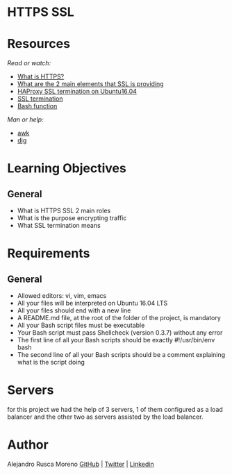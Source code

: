 # HTTPS SSL

# Resources
_Read or watch:_

* [What is HTTPS?](https://intranet.hbtn.io/rltoken/pawxG_0c1o86psexBOikIw)
* [What are the 2 main elements that SSL is providing](https://intranet.hbtn.io/rltoken/jXCB9Hn-ALcP78kPMHtnSA)
* [HAProxy SSL termination on Ubuntu16.04](https://intranet.hbtn.io/rltoken/UkbvWfKF6ZAY_CUvlM32lA)
* [SSL termination](https://intranet.hbtn.io/rltoken/VFq2MQ9qHXw2Nb11tnWF6Q)
* [Bash function](https://intranet.hbtn.io/rltoken/v4PUYiN5CxhYKSycYaVvLw)

_Man or help:_

* [awk](https://linux.die.net/man/1/awk)
* [dig](https://linux.die.net/man/1/dig)

# Learning Objectives
## General

* What is HTTPS SSL 2 main roles
* What is the purpose encrypting traffic
* What SSL termination means

# Requirements
## General

* Allowed editors: vi, vim, emacs
* All your files will be interpreted on Ubuntu 16.04 LTS
* All your files should end with a new line
* A README.md file, at the root of the folder of the project, is mandatory
* All your Bash script files must be executable
* Your Bash script must pass Shellcheck (version 0.3.7) without any error
* The first line of all your Bash scripts should be exactly #!/usr/bin/env bash
* The second line of all your Bash scripts should be a comment explaining what is the script doing

# Servers
for this project we had the help of 3 servers, 1 of them configured as a load balancer and the other two as servers assisted by the load balancer.

# Author
Alejandro Rusca Moreno [GitHub](https://github.com/dondropo) | [Twitter](https://twitter.com/don_dropo) | [Linkedin](https://www.linkedin.com/in/alejandro-rusca-moreno-59138b1a1/)

